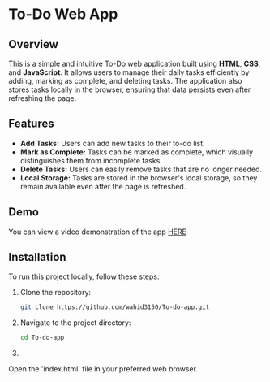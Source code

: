 # To-Do Web App

## Overview
This is a simple and intuitive To-Do web application built using **HTML**, **CSS**, and **JavaScript**. It allows users to manage their daily tasks efficiently by adding, marking as complete, and deleting tasks. The application also stores tasks locally in the browser, ensuring that data persists even after refreshing the page.

## Features
- **Add Tasks:** Users can add new tasks to their to-do list.
- **Mark as Complete:** Tasks can be marked as complete, which visually distinguishes them from incomplete tasks.
- **Delete Tasks:** Users can easily remove tasks that are no longer needed.
- **Local Storage:** Tasks are stored in the browser's local storage, so they remain available even after the page is refreshed.

## Demo
You can view a video demonstration of the app [HERE]([https://www.linkedin.com/posts/wahidanon_webdevelopment-frontenddevelopment-javascript-activity-7237088130011459584-3Lga?utm_source=share&utm_medium=member_desktop])

## Installation
To run this project locally, follow these steps:

1. Clone the repository:
   ```bash
   git clone https://github.com/wahid3150/To-do-app.git
2. Navigate to the project directory:

   ```bash
   cd To-do-app
3.
  Open the 'index.html' file in your preferred web browser.
